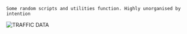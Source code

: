 ```
Some random scripts and utilities function. Highly unorganised by intention
```

![TRAFFIC DATA](https://github.com/nfynt/Unity_ScriptingRef/blob/master/Random/NearestPointOnSphereSurface.PNG?raw=true)